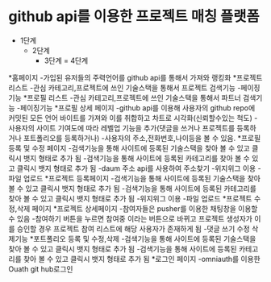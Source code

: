 # github api를 이용한 프로젝트 매칭 플랫폼

* 1단계
    - 2단계
    	+ 3단계
            = 4단계

*홈페이지
  -가입된 유저들의 주력언어를 github api를 통해서 가져와 랭킹화
*프로젝트 리스트
  -관심 카테고리,프로젝트에 쓰인 기술스택을 통해서 프로젝트 검색기능
  -페이징기능
*프로필 리스트
  -관심 카테고리,프로젝트에 쓰인 기술스택을 통해서 파트너 검색기능
  -페이징기능
*프로필 상세 페이지
  -github api를 이용해 사용자의 github repo에 커밋된 모든 언어 바이트를 가져와 이를 취합하고 차트로 시각화(신뢰할수있는 척도)
  -사용자의 사이트 기여도에 따라 레벨업 기능을 추가(댓글을 쓰거나 프로젝트를 등록하거나 포트폴리오를 등록하거나)
  -사용자의 주소,전화번호,나이등을 볼 수 있음.
*프로필 등록 및 수정 페이지
  -검색기능을 통해 사이트에 등록된 기술스택을 찾아 볼 수 있고 클릭시 뱃지 형태로 추가 됨
  -검색기능을 통해 사이트에 등록된 카테고리를 찾아 볼 수 있고 클릭시 뱃지 형태로 추가 됨
  -daum 주소 api를 사용하여 주소찾기
  -위지위그 이용
  -파일 업로드 
*프로젝트 등록페이지
  -검색기능을 통해 사이트에 등록된 기술스택을 찾아 볼 수 있고 클릭시 뱃지 형태로 추가 됨
  -검색기능을 통해 사이트에 등록된 카테고리를 찾아 볼 수 있고 클릭시 뱃지 형태로 추가 됨
  -위지위그 이용
  -파일 업로드 
*프로젝트 수정,삭제 페이지
*프로젝트 상세페이지
  -참여자들은 pusher를 이용한 채팅창을 이용할 수 있음
  -참여하기 버튼을 누르면 참여중 이라는 버튼으로 바뀌고 프로젝트 생성자가 이를 승인할 경우 프로젝트 참여 리스트에 해당 사용자가 존재하게 됨
  -댓글 쓰기 수정 삭제기능
*포트폴리오 등록 및 수정,삭제
  -검색기능을 통해 사이트에 등록된 기술스택을 찾아 볼 수 있고 클릭시 뱃지 형태로 추가 됨
  -검색기능을 통해 사이트에 등록된 카테고리를 찾아 볼 수 있고 클릭시 뱃지 형태로 추가 됨
*로그인 페이지
    -omniauth를 이용한 Ouath git hub로그인

